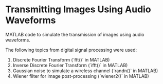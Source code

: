 # Transmitting Images Using Audio Waveforms

MATLAB code to simulate the transmission of images using audio waveforms.

The following topics from digital signal processing were used:
<ol>
  <li>Discrete Fourier Transform (`fft()` in MATLAB)</li>
  <li>Inverse Discrete Fourier Transform (`ifft()` in MATLAB)</li>
  <li>Gaussian noise to simulate a wireless channel (`randn()` in MATLAB)</li>
  <li>Wiener filter for image post-processing (`wiener2()` in MATLAB)</li>
</ol>

